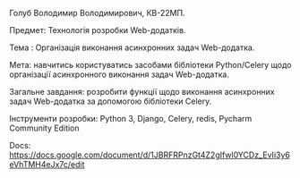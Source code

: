 Голуб Володимир Володимирович, КВ-22МП.

Предмет:  Технологія розробки  Web-додатків.

Тема : Організація виконання асинхронних задач Web-додатка.

Мета: навчитись користуватись засобами бібліотеки Python/Celery щодо організації асинхронного виконання задач Web-додатка.

Загальне завдання: розробити функції щодо виконання асинхронних задач Web-додатка за допомогою бібліотеки Celery.

Інструменти розробки: Python 3, Django, Celery, redis, Pycharm Community Edition

Docs: https://docs.google.com/document/d/1JBRFRPnzGt4Z2gIfwl0YCDz_EvIi3y6eVhTMH4eJx7c/edit
